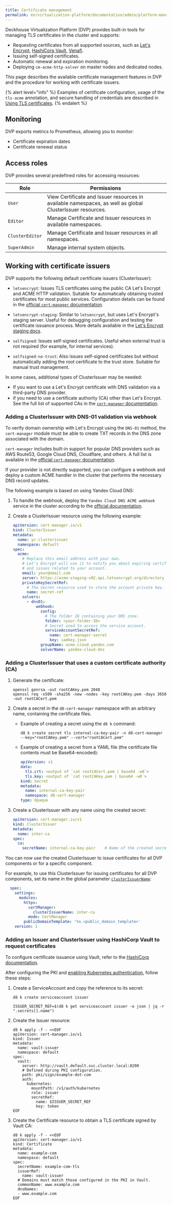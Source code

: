 ```yaml
---
title: Certificate management
permalink: en/virtualization-platform/documentation/admin/platform-management/security/certificates.html
---
```


Deckhouse Virtualization Platform (DVP) provides built-in tools for managing TLS certificates in the cluster and supports:

- Requesting certificates from all supported sources, such as [Let's Encrypt](https://letsencrypt.org/), [HashiCorp Vault](https://developer.hashicorp.com/vault), [Venafi](https://docs.venafi.com/).
- Issuing self-signed certificates.
- Automatic renewal and expiration monitoring.
- Deploying `cm-acme-http-solver` on master nodes and dedicated nodes.

This page describes the available certificate management features in DVP
and the procedure for working with certificate issuers.

{% alert level="info" %}
Examples of certificate configuration, usage of the `tls-acme` annotation,
and secure handling of credentials are described in [Using TLS certificates](/products/virtualization-platform/documentation/user/security/tls.html).
{% endalert %}

## Monitoring

DVP exports metrics to Prometheus, allowing you to monitor:

- Certificate expiration dates
- Certificate renewal status

## Access roles

DVP provides several predefined roles for accessing resources:

| Role           | Permissions |
|----------------|---------------|
| `User`         | View Certificate and Issuer resources in available namespaces, as well as global ClusterIssuer resources. |
| `Editor`       | Manage Certificate and Issuer resources in available namespaces. |
| `ClusterEditor`| Manage Certificate and Issuer resources in all namespaces. |
| `SuperAdmin`   | Manage internal system objects. |

## Working with certificate issuers

DVP supports the following default certificate issuers (ClusterIssuer):

- `letsencrypt`: Issues TLS certificates using the public CA Let's Encrypt and ACME HTTP validation.
  Suitable for automatically obtaining trusted certificates for most public services.
  Configuration details can be found in the [official `cert-manager` documentation](https://cert-manager.io/docs/configuration/acme/).

- `letsencrypt-staging`: Similar to `letsencrypt`, but uses Let's Encrypt's staging server.
  Useful for debugging configuration and testing the certificate issuance process.
  More details available in the [Let's Encrypt staging docs](https://letsencrypt.org/docs/staging-environment/).

- `selfsigned`: Issues self-signed certificates.
  Useful when external trust is not required (for example, for internal services).

- `selfsigned-no-trust`: Also issues self-signed certificates
  but without automatically adding the root certificate to the trust store.
  Suitable for manual trust management.

In some cases, additional types of ClusterIssuer may be needed:

- If you want to use a Let's Encrypt certificate with DNS validation via a third-party DNS provider.
- if you need to use a certificate authority (CA) other than Let's Encrypt.
  See the full list of supported CAs in the [`cert-manager` documentation](https://cert-manager.io/docs/configuration/issuers/).

### Adding a ClusterIssuer with DNS-01 validation via webhook

To verify domain ownership with Let's Encrypt using the `DNS-01` method,
the `cert-manager` module must be able to create TXT records in the DNS zone associated with the domain.

`cert-manager` includes built-in support for popular DNS providers such as AWS Route53, Google Cloud DNS, Cloudflare, and others.
A full list is available in the [official `cert-manager` documentation](https://cert-manager.io/docs/configuration/acme/dns01/).

If your provider is not directly supported, you can configure a webhook
and deploy a custom ACME handler in the cluster that performs the necessary DNS record updates.

The following example is based on using Yandex Cloud DNS:

1. To handle the webhook, deploy the `Yandex Cloud DNS ACME webhook` service in the cluster
   according to the [official documentation](https://github.com/yandex-cloud/cert-manager-webhook-yandex).

1. Create a ClusterIssuer resource using the following example:

   ```yaml
   apiVersion: cert-manager.io/v1
   kind: ClusterIssuer
   metadata:
     name: yc-clusterissuer
     namespace: default
   spec:
     acme:
       # Replace this email address with your own.
       # Let's Encrypt will use it to notify you about expiring certificates
       # and issues related to your account.
       email: your@email.com
       server: https://acme-staging-v02.api.letsencrypt.org/directory
       privateKeySecretRef:
         # The Secret resource used to store the account private key.
         name: secret-ref
       solvers:
         - dns01:
             webhook:
               config:
                 # The folder ID containing your DNS zone.
                 folder: <your-folder-ID>
                 # Secret used to access the service account.
                 serviceAccountSecretRef:
                   name: cert-manager-secret
                   key: iamkey.json
               groupName: acme.cloud.yandex.com
               solverName: yandex-cloud-dns
   ```

### Adding a ClusterIssuer that uses a custom certificate authority (CA)

1. Generate the certificate:

   ```shell
   openssl genrsa -out rootCAKey.pem 2048
   openssl req -x509 -sha256 -new -nodes -key rootCAKey.pem -days 3650 -out rootCACert.pem
   ```

1. Create a secret in the `d8-cert-manager` namespace with an arbitrary name, containing the certificate files.

   - Example of creating a secret using the `d8 k` command:

     ```shell
     d8 k create secret tls internal-ca-key-pair -n d8-cert-manager --key="rootCAKey.pem" --cert="rootCACert.pem"
     ```

   - Example of creating a secret from a YAML file (the certificate file contents must be Base64-encoded):

     ```yaml
     apiVersion: v1
     data:
       tls.crt: <output of `cat rootCACert.pem | base64 -w0`>
       tls.key: <output of `cat rootCAKey.pem | base64 -w0`>
     kind: Secret
     metadata:
       name: internal-ca-key-pair
       namespace: d8-cert-manager
     type: Opaque
     ```

1. Create a ClusterIssuer with any name using the created secret:

   ```yaml
   apiVersion: cert-manager.io/v1
   kind: ClusterIssuer
   metadata:
     name: inter-ca
   spec:
     ca:
       secretName: internal-ca-key-pair    # Name of the created secret.
   ```

You can now use the created ClusterIssuer to issue certificates for all DVP components or for a specific component.

For example, to use this ClusterIssuer for issuing certificates for all DVP components,
set its name in the global parameter [`clusterIssuerName`](../../../reference/api/global.html#parameters-modules-https-certmanager-clusterissuername):

```yaml
  spec:
    settings:
      modules:
        https:
          certManager:
            clusterIssuerName: inter-ca
          mode: CertManager
        publicDomainTemplate: '%s.<public_domain_template>'
    version: 1
```

### Adding an Issuer and ClusterIssuer using HashiCorp Vault to request certificates

To configure certificate issuance using Vault, refer to the [HashiCorp documentation](https://developer.hashicorp.com/vault/tutorials/archive/kubernetes-cert-manager?in=vault%2Fkubernetes).

After configuring the PKI and [enabling Kubernetes authentication](../access/authorization/), follow these steps:

1. Create a ServiceAccount and copy the reference to its secret:

   ```shell
   d8 k create serviceaccount issuer
     
   ISSUER_SECRET_REF=$(d8 k get serviceaccount issuer -o json | jq -r ".secrets[].name")
   ```

1. Create the Issuer resource:

   ```shell
   d8 k apply -f - <<EOF
   apiVersion: cert-manager.io/v1
   kind: Issuer
   metadata:
     name: vault-issuer
     namespace: default
   spec:
     vault:
       server: http://vault.default.svc.cluster.local:8200
       # Defined during PKI configuration.
       path: pki/sign/example-dot-com 
       auth:
         kubernetes:
           mountPath: /v1/auth/kubernetes
           role: issuer
           secretRef:
             name: $ISSUER_SECRET_REF
             key: token
   EOF
   ```

1. Create the Certificate resource to obtain a TLS certificate signed by Vault CA:

   ```shell
   d8 k apply -f - <<EOF
   apiVersion: cert-manager.io/v1
   kind: Certificate
   metadata:
     name: example-com
     namespace: default
   spec:
     secretName: example-com-tls
     issuerRef:
       name: vault-issuer
     # Domains must match those configured in the PKI in Vault.
     commonName: www.example.com 
     dnsNames:
     - www.example.com
   EOF
   ```
